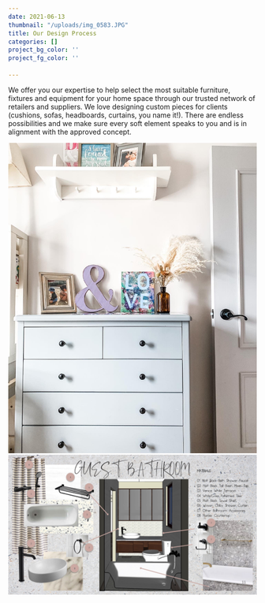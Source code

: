 ```yaml
---
date: 2021-06-13
thumbnail: "/uploads/img_0583.JPG"
title: Our Design Process
categories: []
project_bg_color: ''
project_fg_color: ''

---
```

We offer you our expertise to help select the most suitable furniture, fixtures and equipment for your home space through our trusted network of retailers and suppliers. We love designing custom pieces for clients (cushions, sofas, headboards, curtains, you name it!). There are endless possibilities and we make sure every soft element speaks to you and is in alignment with the approved concept.

![](/uploads/27050191-3847-4ad3-b1f2-129a4581b660-2.JPG)![](/uploads/slide11.jpg)